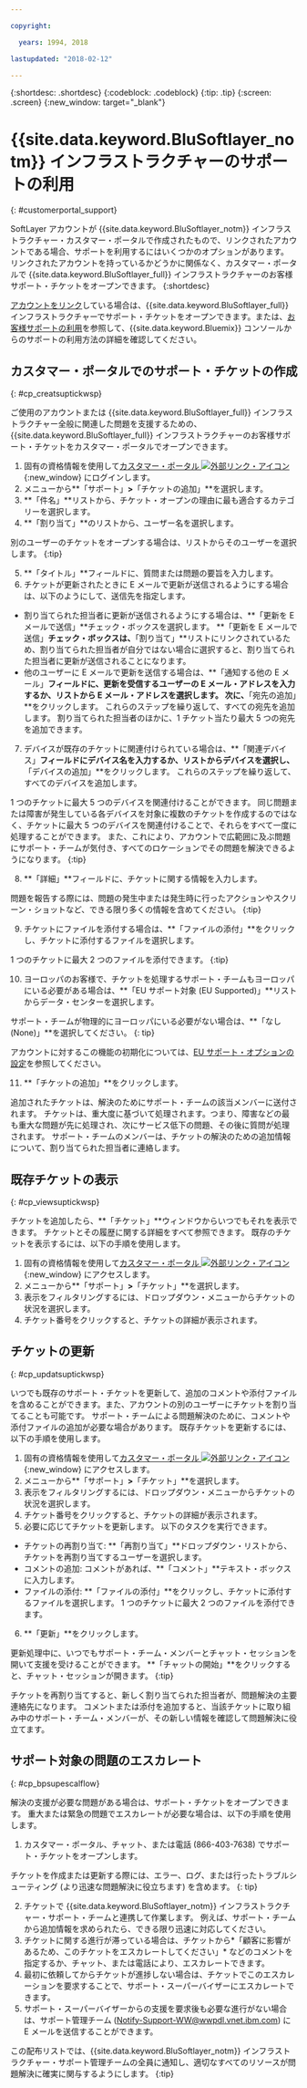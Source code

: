 ```yaml
---

copyright:

  years: 1994, 2018

lastupdated: "2018-02-12"

---
```


{:shortdesc: .shortdesc}
{:codeblock: .codeblock}
{:tip: .tip}
{:screen: .screen}
{:new_window: target="_blank"}


# {{site.data.keyword.BluSoftlayer_notm}} インフラストラクチャーのサポートの利用
{: #customerportal_support}

SoftLayer アカウントが {{site.data.keyword.BluSoftlayer_notm}} インフラストラクチャー・カスタマー・ポータルで作成されたもので、リンクされたアカウントである場合、サポートを利用するにはいくつかのオプションがあります。 リンクされたアカウントを持っているかどうかに関係なく、カスタマー・ポータルで {{site.data.keyword.BluSoftlayer_full}} インフラストラクチャーのお客様サポート・チケットをオープンできます。
{:shortdesc}

[アカウントをリンク](/docs/account/softlayerlink.html#link_user_accounts)している場合は、{{site.data.keyword.BluSoftlayer_full}} インフラストラクチャーでサポート・チケットをオープンできます。または、[お客様サポートの利用](/docs/get-support/howtogetsupport.html)を参照して、{{site.data.keyword.Bluemix}} コンソールからのサポートの利用方法の詳細を確認してください。

## カスタマー・ポータルでのサポート・チケットの作成
{: #cp_creatsuptickwsp}

ご使用のアカウントまたは {{site.data.keyword.BluSoftlayer_full}} インフラストラクチャー全般に関連した問題を支援するための、{{site.data.keyword.BluSoftlayer_full}} インフラストラクチャーのお客様サポート・チケットをカスタマー・ポータルでオープンできます。

1. 固有の資格情報を使用して[カスタマー・ポータル ![外部リンク・アイコン](../icons/launch-glyph.svg)](https://control.softlayer.com/){:new_window} にログインします。
2. メニューから**「サポート」**>**「チケットの追加」**を選択します。
3. **「件名」**リストから、チケット・オープンの理由に最も適合するカテゴリーを選択します。
4. **「割り当て」**のリストから、ユーザー名を選択します。<br/>

  別のユーザーのチケットをオープンする場合は、リストからそのユーザーを選択します。
  {:tip}

5. **「タイトル」**フィールドに、質問または問題の要旨を入力します。
6. チケットが更新されたときに E メールで更新が送信されるようにする場合は、以下のようにして、送信先を指定します。
  * 割り当てられた担当者に更新が送信されるようにする場合は、**「更新を E メールで送信」**チェック・ボックスを選択します。 **「更新を E メールで送信」**チェック・ボックスは、**「割り当て」**リストにリンクされているため、割り当てられた担当者が自分ではない場合に選択すると、割り当てられた担当者に更新が送信されることになります。
  * 他のユーザーに E メールで更新を送信する場合は、**「通知する他の E メール」**フィールドに、更新を受信するユーザーの E メール・アドレスを入力するか、リストから E メール・アドレスを選択します。 次に、**「宛先の追加」**をクリックします。 これらのステップを繰り返して、すべての宛先を追加します。 割り当てられた担当者のほかに、1 チケット当たり最大 5 つの宛先を追加できます。
7. デバイスが既存のチケットに関連付けられている場合は、**「関連デバイス」**フィールドにデバイス名を入力するか、リストからデバイスを選択し、**「デバイスの追加」**をクリックします。 これらのステップを繰り返して、すべてのデバイスを追加します。

  1 つのチケットに最大 5 つのデバイスを関連付けることができます。 同じ問題または障害が発生している各デバイスを対象に複数のチケットを作成するのではなく、チケットに最大 5 つのデバイスを関連付けることで、それらをすべて一度に処理することができます。 また、これにより、アカウントで広範囲に及ぶ問題にサポート・チームが気付き、すべてのロケーションでその問題を解決できるようになります。
  {:tip}

8. **「詳細」**フィールドに、チケットに関する情報を入力します。

  問題を報告する際には、問題の発生中または発生時に行ったアクションやスクリーン・ショットなど、できる限り多くの情報を含めてください。
  {:tip}

9. チケットにファイルを添付する場合は、**「ファイルの添付」**をクリックし、チケットに添付するファイルを選択します。

  1 つのチケットに最大 2 つのファイルを添付できます。
  {:tip}

10. ヨーロッパのお客様で、チケットを処理するサポート・チームもヨーロッパにいる必要がある場合は、**「EU サポート対象 (EU Supported)」**リストからデータ・センターを選択します。

  サポート・チームが物理的にヨーロッパにいる必要がない場合は、**「なし (None)」**を選択してください。
  {: tip}

  アカウントに対するこの機能の初期化については、[EU サポート・オプションの設定](/docs/customer-portal/cpmanuserprof.html#cp_seteusupported)を参照してください。

11. **「チケットの追加」**をクリックします。

追加されたチケットは、解決のためにサポート・チームの該当メンバーに送付されます。 チケットは、重大度に基づいて処理されます。つまり、障害などの最も重大な問題が先に処理され、次にサービス低下の問題、その後に質問が処理されます。 サポート・チームのメンバーは、チケットの解決のための追加情報について、割り当てられた担当者に連絡します。

## 既存チケットの表示
{: #cp_viewsuptickwsp}

チケットを追加したら、**「チケット」**ウィンドウからいつでもそれを表示できます。 チケットとその履歴に関する詳細をすべて参照できます。 既存のチケットを表示するには、以下の手順を使用します。

1. 固有の資格情報を使用して[カスタマー・ポータル ![外部リンク・アイコン](../icons/launch-glyph.svg)](https://control.softlayer.com/){:new_window} にアクセスします。
2. メニューから**「サポート」**>**「チケット」**を選択します。
3. 表示をフィルタリングするには、ドロップダウン・メニューからチケットの状況を選択します。
4. チケット番号をクリックすると、チケットの詳細が表示されます。

## チケットの更新
{: #cp_updatsuptickwsp}

いつでも既存のサポート・チケットを更新して、追加のコメントや添付ファイルを含めることができます。また、アカウントの別のユーザーにチケットを割り当てることも可能です。 サポート・チームによる問題解決のために、コメントや添付ファイルの追加が必要な場合があります。 既存チケットを更新するには、以下の手順を使用します。

1. 固有の資格情報を使用して[カスタマー・ポータル ![外部リンク・アイコン](../icons/launch-glyph.svg)](https://control.softlayer.com/){:new_window} にアクセスします。
2. メニューから**「サポート」**>**「チケット」**を選択します。
3. 表示をフィルタリングするには、ドロップダウン・メニューからチケットの状況を選択します。
4. チケット番号をクリックすると、チケットの詳細が表示されます。
5. 必要に応じてチケットを更新します。 以下のタスクを実行できます。
  * チケットの再割り当て: **「再割り当て」**ドロップダウン・リストから、チケットを再割り当てするユーザーを選択します。   
  * コメントの追加: コメントがあれば、**「コメント」**テキスト・ボックスに入力します。
  * ファイルの添付: **「ファイルの添付」**をクリックし、チケットに添付するファイルを選択します。 1 つのチケットに最大 2 つのファイルを添付できます。
6. **「更新」**をクリックします。

  更新処理中に、いつでもサポート・チーム・メンバーとチャット・セッションを開いて支援を受けることができます。 **「チャットの開始」**をクリックすると、チャット・セッションが開きます。
  {:tip}

チケットを再割り当てすると、新しく割り当てられた担当者が、問題解決の主要連絡先になります。 コメントまたは添付を追加すると、当該チケットに取り組み中のサポート・チーム・メンバーが、その新しい情報を確認して問題解決に役立てます。

## サポート対象の問題のエスカレート
{: #cp_bpsupescalflow}

解決の支援が必要な問題がある場合は、サポート・チケットをオープンできます。  重大または緊急の問題でエスカレートが必要な場合は、以下の手順を使用します。

1. カスタマー・ポータル、チャット、または電話 (866-403-7638) でサポート・チケットをオープンします。

  チケットを作成または更新する際には、エラー、ログ、または行ったトラブルシューティング (より迅速な問題解決に役立ちます) を含めます。
  {: tip}

2. チケットで {{site.data.keyword.BluSoftlayer_notm}} インフラストラクチャー・サポート・チームと連携して作業します。  例えば、サポート・チームから追加情報を求められたら、できる限り迅速に対応してください。
3. チケットに関する進行が滞っている場合は、チケットから*「顧客に影響があるため、このチケットをエスカレートしてください」* などのコメントを指定するか、チャット、または電話により、エスカレートできます。
4. 最初に依頼してからチケットが進捗しない場合は、チケットでこのエスカレーションを要求することで、サポート・スーパーバイザーにエスカレートできます。
5. サポート・スーパーバイザーからの支援を要求後も必要な進行がない場合は、サポート管理チーム (Notify-Support-WW@wwpdl.vnet.ibm.com) に E メールを送信することができます。

この配布リストでは、{{site.data.keyword.BluSoftlayer_notm}} インフラストラクチャー・サポート管理チームの全員に通知し、適切なすべてのリソースが問題解決に確実に関与するようにします。
{:tip}
